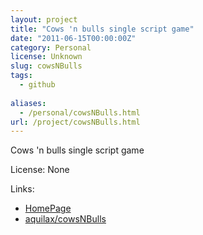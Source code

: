 ```yaml
---
layout: project
title: "Cows 'n bulls single script game"
date: "2011-06-15T00:00:00Z"
category: Personal
license: Unknown
slug: cowsNBulls
tags:
  - github
  
aliases:
  - /personal/cowsNBulls.html
url: /project/cowsNBulls.html
---
```


Cows 'n bulls single script game

License: None

Links:

* [HomePage](http://internetigri.com/topic95-kravi-i-bikove.html)
* [aquilax/cowsNBulls](https://github.com/aquilax/cowsNBulls)
